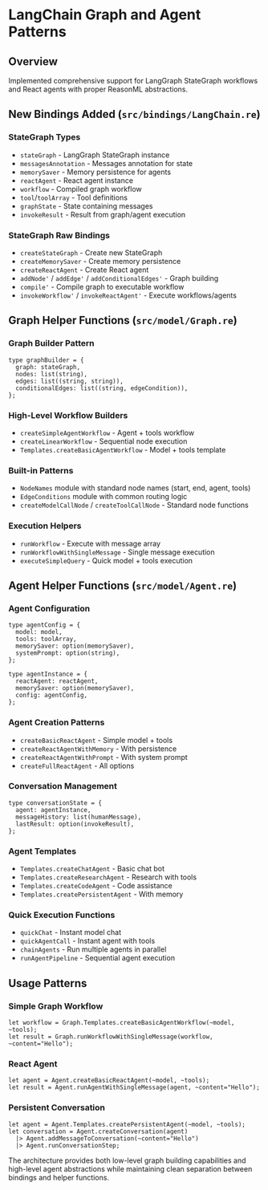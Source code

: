 # LangChain Graph and Agent Patterns

## Overview
Implemented comprehensive support for LangGraph StateGraph workflows and React agents with proper ReasonML abstractions.

## New Bindings Added (`src/bindings/LangChain.re`)

### StateGraph Types
- `stateGraph` - LangGraph StateGraph instance
- `messagesAnnotation` - Messages annotation for state
- `memorySaver` - Memory persistence for agents
- `reactAgent` - React agent instance
- `workflow` - Compiled graph workflow
- `tool`/`toolArray` - Tool definitions
- `graphState` - State containing messages
- `invokeResult` - Result from graph/agent execution

### StateGraph Raw Bindings
- `createStateGraph` - Create new StateGraph
- `createMemorySaver` - Create memory persistence
- `createReactAgent` - Create React agent
- `addNode'` / `addEdge'` / `addConditionalEdges'` - Graph building
- `compile'` - Compile graph to executable workflow
- `invokeWorkflow'` / `invokeReactAgent'` - Execute workflows/agents

## Graph Helper Functions (`src/model/Graph.re`)

### Graph Builder Pattern
```reason
type graphBuilder = {
  graph: stateGraph,
  nodes: list(string),
  edges: list((string, string)),
  conditionalEdges: list((string, edgeCondition)),
};
```

### High-Level Workflow Builders
- `createSimpleAgentWorkflow` - Agent + tools workflow
- `createLinearWorkflow` - Sequential node execution
- `Templates.createBasicAgentWorkflow` - Model + tools template

### Built-in Patterns
- `NodeNames` module with standard node names (start, end, agent, tools)
- `EdgeConditions` module with common routing logic
- `createModelCallNode` / `createToolCallNode` - Standard node functions

### Execution Helpers
- `runWorkflow` - Execute with message array
- `runWorkflowWithSingleMessage` - Single message execution
- `executeSimpleQuery` - Quick model + tools execution

## Agent Helper Functions (`src/model/Agent.re`)

### Agent Configuration
```reason
type agentConfig = {
  model: model,
  tools: toolArray,
  memorySaver: option(memorySaver),
  systemPrompt: option(string),
};

type agentInstance = {
  reactAgent: reactAgent,
  memorySaver: option(memorySaver),
  config: agentConfig,
};
```

### Agent Creation Patterns
- `createBasicReactAgent` - Simple model + tools
- `createReactAgentWithMemory` - With persistence
- `createReactAgentWithPrompt` - With system prompt
- `createFullReactAgent` - All options

### Conversation Management
```reason
type conversationState = {
  agent: agentInstance,
  messageHistory: list(humanMessage),
  lastResult: option(invokeResult),
};
```

### Agent Templates
- `Templates.createChatAgent` - Basic chat bot
- `Templates.createResearchAgent` - Research with tools
- `Templates.createCodeAgent` - Code assistance
- `Templates.createPersistentAgent` - With memory

### Quick Execution Functions
- `quickChat` - Instant model chat
- `quickAgentCall` - Instant agent with tools
- `chainAgents` - Run multiple agents in parallel
- `runAgentPipeline` - Sequential agent execution

## Usage Patterns

### Simple Graph Workflow
```reason
let workflow = Graph.Templates.createBasicAgentWorkflow(~model, ~tools);
let result = Graph.runWorkflowWithSingleMessage(workflow, ~content="Hello");
```

### React Agent
```reason
let agent = Agent.createBasicReactAgent(~model, ~tools);
let result = Agent.runAgentWithSingleMessage(agent, ~content="Hello");
```

### Persistent Conversation
```reason
let agent = Agent.Templates.createPersistentAgent(~model, ~tools);
let conversation = Agent.createConversation(agent)
  |> Agent.addMessageToConversation(~content="Hello")
  |> Agent.runConversationStep;
```

The architecture provides both low-level graph building capabilities and high-level agent abstractions while maintaining clean separation between bindings and helper functions.
